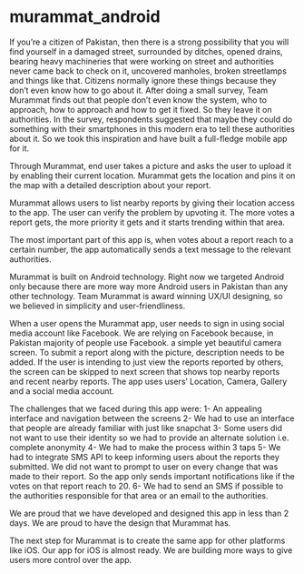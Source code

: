 # murammat_android


If you’re a citizen of Pakistan, then there is a strong possibility that you will find yourself in a damaged street, surrounded by ditches, opened drains, bearing heavy machineries that were working on street and authorities never came back to check on it, uncovered manholes, broken streetlamps and things like that. Citizens normally ignore these things because they don’t even know how to go about it. After doing a small survey, Team Murammat finds out that people don’t even know the system, who to approach, how to approach and how to get it fixed. So they leave it on authorities. In the survey, respondents suggested that maybe they could do something with their smartphones in this modern era to tell these authorities about it. So we took this inspiration and have built a full-fledge mobile app for it.

Through Murammat, end user takes a picture and asks the user to upload it by enabling their current location. Murammat gets the location and pins it on the map with a detailed description about your report.

Murammat allows users to list nearby reports by giving their location access to the app. The user can verify the problem by upvoting it. The more votes a report gets, the more priority it gets and it starts trending within that area.

The most important part of this app is, when votes about a report reach to a certain number, the app automatically sends a text message to the relevant authorities.

Murammat is built on Android technology. Right now we targeted Android only because there are more way more Android users in Pakistan than any other technology. Team Murammat is award winning UX/UI designing, so we believed in simplicity and user-friendliness.

When a user opens the Murammat app, user needs to sign in using social media account like Facebook. We are relying on Facebook because, in Pakistan majority of people use Facebook. a simple yet beautiful camera screen. To submit a report along with the picture, description needs to be added. If the user is intending to just view the reports reported by others, the screen can be skipped to next screen that shows top nearby reports and recent nearby reports. The app uses users’ Location, Camera, Gallery and a social media account.

The challenges that we faced during this app were: 1- An appealing interface and navigation between the screens 2- We had to use an interface that people are already familiar with just like snapchat 3- Some users did not want to use their identity so we had to provide an alternate solution i.e. complete anonymity 4- We had to make the process within 3 taps 5- We had to integrate SMS API to keep informing users about the reports they submitted. We did not want to prompt to user on every change that was made to their report. So the app only sends important notifications like if the votes on that report reach to 20. 6- We had to send an SMS if possible to the authorities responsible for that area or an email to the authorities.

We are proud that we have developed and designed this app in less than 2 days. We are proud to have the design that Murammat has.

The next step for Murammat is to create the same app for other platforms like iOS. Our app for iOS is almost ready. We are building more ways to give users more control over the app.


